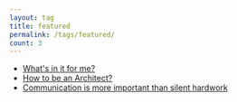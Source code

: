 ```yaml
---
layout: tag
title: featured
permalink: /tags/featured/
count: 3
---
```


- [What's in it for me?](https://husyn.dev/whats-in-it-for-me/)
- [How to be an Architect?](https://husyn.dev/how-to-be-an-architect/)
- [Communication is more important than silent hardwork](https://ronynn.github.io/https://ronynn.github.io/communication-important-for-better-work/)
